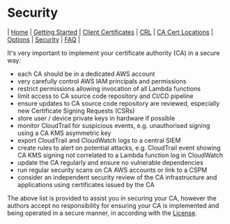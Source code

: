 # Security
| [Home](index.md) | [Getting Started](getting-started.md) | [Client Certificates](client-certificates.md) | [CRL](revocation.md) | [CA Cert Locations](locations.md) | [Options](options.md) | [Security](security.md) | [FAQ](faq.md) |  

It's very important to implement your certificate authority (CA) in a secure way:

* each CA should be in a dedicated AWS account
* very carefully control AWS IAM principals and permissions 
* restrict permissions allowing invocation of all Lambda functions
* limit access to CA source code repository and CI/CD pipeline
* ensure updates to CA source code repository are reviewed, especially new Certificate Signing Requests (CSRs)
* store user / device private keys in hardware if possible
* monitor CloudTrail for suspicious events, e.g. unauthorised signing using a CA KMS asymmetric key
* export CloudTrail and CloudWatch logs to a central SIEM
* create rules to alert on potential attacks, e.g. CloudTrail event showing CA KMS signing not correlated to a Lambda function log in CloudWatch
* update the CA regularly and ensure no vulnerable dependencies
* run regular security scans on CA AWS accounts or link to a CSPM
* consider an independent security review of the CA infrastructure and applications using certificates issued by the CA

The above list is provided to assist you in securing your CA, however the authors accept no responsibility for ensuring your CA is implemented and being operated in a secure manner, in according with the [License](../LICENSE.md).
